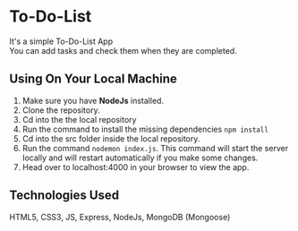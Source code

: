 # To-Do-List
It's a simple To-Do-List App<br>
You can add tasks and check them when they are completed.

## Using On Your Local Machine
1. Make sure you have **NodeJs** installed.
2. Clone the repository.
3. Cd into the the local repository
4. Run the command to install the missing dependencies `npm install`
5. Cd into the src folder inside the local repository.
6. Run the command `nodemon index.js`. This command will start the server locally and will restart automatically if you make some changes.
7. Head over to localhost:4000 in your browser to view the app.

## Technologies Used
HTML5, CSS3, JS, Express, NodeJs, MongoDB (Mongoose)